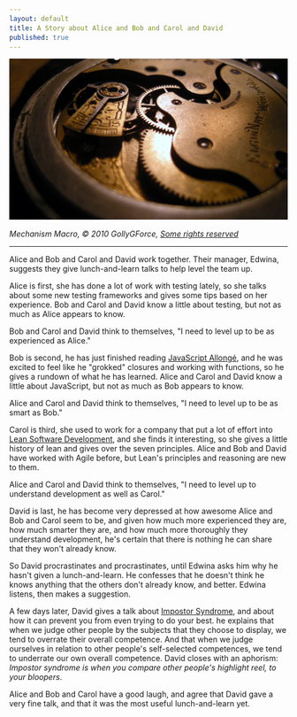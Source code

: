 ```yaml
---
layout: default
title: A Story about Alice and Bob and Carol and David
published: true
---
```


[![Mechanism Macro](/assets/images/watch-mechanism.jpg)](https://www.flickr.com/photos/see-through-the-eye-of-g/4278744230)

*Mechanism Macro, © 2010 GollyGForce, [Some rights reserved][cc-by-2.0]*

---

Alice and Bob and Carol and David work together. Their manager, Edwina, suggests they give lunch-and-learn talks to help level the team up.

Alice is first, she has done a lot of work with testing lately, so she talks about some new testing frameworks and gives some tips based on her experience. Bob and Carol and David know a little about testing, but not as much as Alice appears to know.

Bob and Carol and David think to themselves, "I need to level up to be as experienced as Alice."

Bob is second, he has just finished reading [JavaScript Allongé][ja], and he was excited to feel like he "grokked" closures and working with functions, so he gives a rundown of what he has learned. Alice and Carol and David know a little about JavaScript, but not as much as Bob appears to know.

Alice and Carol and David think to themselves, "I need to level up to be as smart as Bob."

Carol is third, she used to work for a company that put a lot of effort into [Lean Software Development][lsd], and she finds it interesting, so she gives a little history of lean and gives over the seven principles. Alice and Bob and David have worked with Agile before, but Lean's principles and reasoning are new to them.

Alice and Carol and David think to themselves, "I need to level up to understand development as well as Carol."

David is last, he has become very depressed at how awesome Alice and Bob and Carol seem to be, and given how much more experienced they are, how much smarter they are, and how much more thoroughly they understand development, he's certain that there is nothing he can share that they won't already know.

So David procrastinates and procrastinates, until Edwina asks him why he hasn't given a lunch-and-learn. He confesses that he doesn't think he knows anything that the others don't already know, and better. Edwina listens, then makes a suggestion.

A few days later, David gives a talk about [Impostor Syndrome][is], and about how it can prevent you from even trying to do your best. he explains that when we judge other people by the subjects that they choose to display, we tend to overrate their overall competence. And that when we judge ourselves in relation to other people's self-selected competences, we tend to underrate our own overall competence. David closes with an aphorism: *Impostor syndrome is when you compare other people's highlight reel, to your bloopers*.

Alice and Bob and Carol have a good laugh, and agree that David gave a very fine talk, and that it was the most useful lunch-and-learn yet.

[ja]: http://leanpub.com/javascriptallongesix
[lsd]: https://en.wikipedia.org/wiki/Lean_software_development
[is]: https://en.wikipedia.org/wiki/Impostor_syndrome
[cc-by-2.0]: https://creativecommons.org/licenses/by/2.0/
